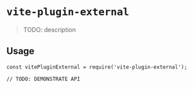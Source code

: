 # `vite-plugin-external`

> TODO: description

## Usage

```
const vitePluginExternal = require('vite-plugin-external');

// TODO: DEMONSTRATE API
```
